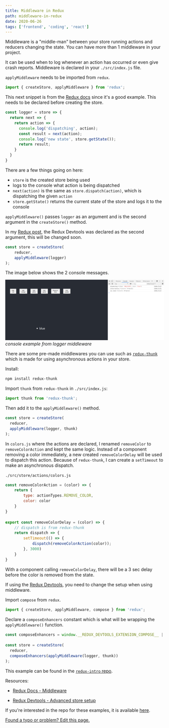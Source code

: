 ```yaml
---
title: Middleware in Redux
path: middleware-in-redux
date: 2020-06-26
tags: ['frontend', 'coding', 'react']
---
```


Middleware is a "middle-man" between your store running actions and reducers changing the state. You can have more than 1 middleware in your project.

It can be used when to log whenever an action has occurred or even give crash reports. Middleware is declared in your `./src/index.js` file.

`applyMiddleware` needs to be imported from `redux`.

```js
import { createStore, applyMiddleware } from 'redux';
```

This next snippet is from the [Redux docs](https://redux.js.org/advanced/middleware/#the-final-approach) since it's a good example. This needs to be declared before creating the store.

```js
const logger = store => {
  return next => {
    return action => {
      console.log('dispatching', action);
      const result = next(action);
      console.log('new state', store.getState());
      return result;
    }
  }
}
```
There are a few things going on here:

- `store` is the created store being used
- logs to the console what action is being dispatched
- `next(action)` is the same as `store.dispatch(action)`, which is dispatching the given `action`
- `store.getState()` returns the current state of the store and logs it to the console

`applyMiddleware()` passes `logger` as an argument and is the second argument in the `createStore()` method.

In my [Redux post](/using-redux-in-react), the Redux Devtools was declared as the second argument, this will be changed soon.

```js
const store = createStore(
    reducer,
    applyMiddleware(logger)
);
```

The image below shows the 2 console messages.

![console example from logger middleware](./images/2020-06-26/console.png)
_console example from logger middleware_

There are some pre-made middlewares you can use such as [`redux-thunk`](https://github.com/reduxjs/redux-thunk) which is made for using asynchronous actions in your store.

Install:

```bash
npm install redux-thunk
```

Import `thunk` from `redux-thunk` in `./src/index.js`:

```js
import thunk from 'redux-thunk';
```
Then add it to the `applyMiddleware()` method.

```js
const store = createStore(
  reducer,
  applyMiddleware(logger, thunk)
);
```

In `colors.js` where the actions are declared, I renamed `removeColor` to `removeColorAction` and kept the same logic. Instead of a component removing a color immediately, a new created `removeColorDelay` will be used to dispatch this action. Because of `redux-thunk`, I can create a `setTimeout` to make an asynchronous dispatch.

`./src/store/actions/colors.js`

```js
const removeColorAction = (color) => {
    return {
        type: actionTypes.REMOVE_COLOR,
        color: color
    }
}

export const removeColorDelay = (color) => {
    // dispatch is from redux-thunk
    return dispatch => {
        setTimeout(() => {
            dispatch(removeColorAction(color));
        }, 3000)
    }
}
```
With a component calling `removeColorDelay`, there will be a 3 sec delay before the color is removed from the state.

If using the [Redux Devtools](https://github.com/zalmoxisus/redux-devtools-extension), you need to change the setup when using middleware.

Import `compose` from `redux`.

```js
import { createStore, applyMiddleware, compose } from 'redux';
```

Declare a `composeEnhancers` constant which is what will be wrapping the `applyMiddleware()` function.

```js
const composeEnhancers = window.__REDUX_DEVTOOLS_EXTENSION_COMPOSE__ || compose;

const store = createStore(
  reducer,
  composeEnhancers(applyMiddleware(logger, thunk))
);
```

This example can be found in the [`redux-intro` repo](https://github.com/Dana94/redux-intro).

Resources:

- [Redux Docs - Middleware](https://redux.js.org/advanced/middleware)

- [Redux Devtools - Advanced store setup](https://github.com/zalmoxisus/redux-devtools-extension#12-advanced-store-setup)


If you're interested in the repo for these examples, it is available [here](https://github.com/Dana94/vuex-intro).

[Found a typo or problem? Edit this page.](https://github.com/Dana94/website/blob/master/blog/2020-06-26-middleware-in-redux.md)
